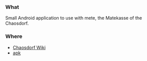 ### What
Small Android application to use with mete, the Matekasse of the Chaosdorf.

### Where
* [Chaosdorf Wiki](https://wiki.chaosdorf.de/Meteroid)
* [apk](meteroid/meteroid-meteroid.apk)

